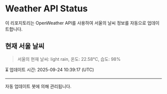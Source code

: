 
# Weather API Status

이 리포지토리는 OpenWeather API를 사용하여 서울의 날씨 정보를 자동으로 업데이트합니다.

## 현재 서울 날씨
> 서울의 현재 날씨: light rain, 온도: 22.58°C, 습도: 98%

⏳ 업데이트 시간: 2025-09-24 10:39:17 (UTC)

---
자동 업데이트 봇에 의해 관리됩니다.
